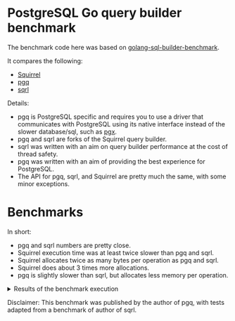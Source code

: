 # PostgreSQL Go query builder benchmark

The benchmark code here was based on [golang-sql-builder-benchmark](https://github.com/elgris/golang-sql-builder-benchmark).

It compares the following:

* [Squirrel](https://github.com/lann/squirrel)
* [pgq](https//github.com/henvic/pgq)
* [sqrl](https://github.com/elgris/sqrl)

Details:

* pgq is PostgreSQL specific and requires you to use a driver that communicates with PostgreSQL using its native interface instead of the slower database/sql, such as [pgx](https://github.com/jackc/pgx).
* pgq and sqrl are forks of the Squirrel query builder.
* sqrl was written with an aim on query builder performance at the cost of thread safety.
* pgq was written with an aim of providing the best experience for PostgreSQL.
* The API for pgq, sqrl, and Squirrel are pretty much the same, with some minor exceptions.

# Benchmarks

In short:

* pgq and sqrl numbers are pretty close.
* Squirrel execution time was at least twice slower than pgq and sqrl.
* Squirrel allocates twice as many bytes per operation as pgq and sqrl.
* Squirrel does about 3 times more allocations.
* pgq is slightly slower than sqrl, but allocates less memory per operation.

<details>
<summary>Results of the benchmark execution</summary>

```
$ go test -bench . -benchmem
goos: darwin
goarch: amd64
pkg: github.com/henvic/pgqbenchmark
cpu: Intel(R) Core(TM) i7-7820HQ CPU @ 2.90GHz
BenchmarkSelectSimple/squirrel-8         	  191125	      5585 ns/op	    2792 B/op	      56 allocs/op
BenchmarkSelectSimple/pgq-8              	  716359	      1429 ns/op	     960 B/op	      18 allocs/op
BenchmarkSelectSimple/sqrl-8             	  770060	      1453 ns/op	    1296 B/op	      20 allocs/op
BenchmarkSelectConditional/squirrel-8    	  133291	      8732 ns/op	    4333 B/op	      87 allocs/op
BenchmarkSelectConditional/pgq-8         	  538165	      1973 ns/op	    1432 B/op	      23 allocs/op
BenchmarkSelectConditional/sqrl-8        	  619050	      1877 ns/op	    1736 B/op	      24 allocs/op
BenchmarkSelectComplex/squirrel-8        	   41720	     28862 ns/op	   13148 B/op	     290 allocs/op
BenchmarkSelectComplex/pgq-8             	  128432	      8095 ns/op	    4793 B/op	      93 allocs/op
BenchmarkSelectComplex/sqrl-8            	  155815	      7484 ns/op	    5281 B/op	      93 allocs/op
BenchmarkSelectSubquery/squirrel-8       	   53664	     21922 ns/op	   10748 B/op	     220 allocs/op
BenchmarkSelectSubquery/pgq-8            	  182692	      6625 ns/op	    4593 B/op	      79 allocs/op
BenchmarkSelectSubquery/sqrl-8           	  201844	      5657 ns/op	    4745 B/op	      75 allocs/op
BenchmarkSelectMoreComplex/squirrel-8    	   29647	     39905 ns/op	   19222 B/op	     415 allocs/op
BenchmarkSelectMoreComplex/pgq-8         	   94238	     12471 ns/op	    8251 B/op	     150 allocs/op
BenchmarkSelectMoreComplex/sqrl-8        	   93992	     12038 ns/op	    8963 B/op	     146 allocs/op
BenchmarkInsert/squirrel-8               	  169060	      6817 ns/op	    3417 B/op	      77 allocs/op
BenchmarkInsert/pgq-8                    	  568092	      2097 ns/op	    1288 B/op	      21 allocs/op
BenchmarkInsert/sqrl-8                   	  861246	      1476 ns/op	    1176 B/op	      18 allocs/op
BenchmarkUpdate/squirrel-8               	  141913	      8397 ns/op	    4009 B/op	      91 allocs/op
BenchmarkUpdate/pgq-8                    	  519693	      2207 ns/op	    1344 B/op	      29 allocs/op
BenchmarkUpdate/sqrl-8                   	  657476	      1690 ns/op	    1296 B/op	      26 allocs/op
BenchmarkUpdateMap/squirrel-8            	  135675	      8410 ns/op	    4081 B/op	      93 allocs/op
BenchmarkUpdateMap/pgq-8                 	  450721	      2544 ns/op	    1411 B/op	      31 allocs/op
BenchmarkUpdateMap/sqrl-8                	  559718	      2023 ns/op	    1347 B/op	      28 allocs/op
BenchmarkDelete/squirrel-8               	  185583	      6336 ns/op	    2728 B/op	      65 allocs/op
BenchmarkDelete/pgq-8                    	 1746862	       684.0 ns/op	     432 B/op	      11 allocs/op
BenchmarkDelete/sqrl-8                   	 2194473	       533.1 ns/op	     576 B/op	      10 allocs/op
PASS
ok  	github.com/henvic/pgqbenchmark	35.768s
```

</details>

Disclaimer: This benchmark was published by the author of pgq, with tests adapted from a benchmark of author of sqrl.
